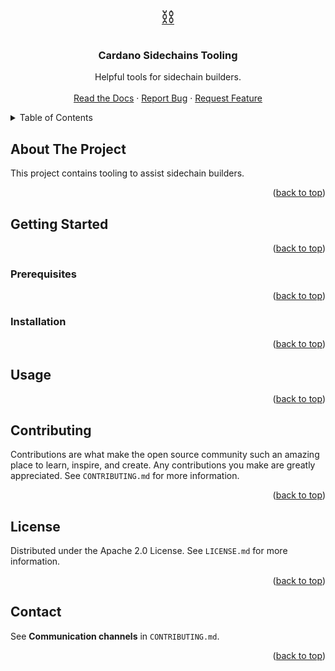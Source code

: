<a name="readme-top"></a>
<!-- PROJECT LOGO -->
<br />
<div align="center">
  <a href="https://github.com/input-output-hk/sidechains-tooling">
    <span style="font-size: 2em;">⛓️</span>
  </a>

<h3 align="center">Cardano Sidechains Tooling</h3>

  <p align="center">
    Helpful tools for sidechain builders.
    <br />
    <br />
    <a href="https://docs.cardano.org/cardano-sidechains/basics/introduction-sidechains">Read the Docs</a>
    ·
    <a href="https://github.com/input-output-hk/sidechains-tooling/issues">Report Bug</a>
    ·
    <a href="https://github.com/input-output-hk/sidechains-tooling/issues">Request Feature</a>
  </p>
</div>

<!-- TABLE OF CONTENTS -->
<!-- Use markdown all-in one vs code extension to automate TOC generation. No need to manually update it. -->
<details>
  <summary>Table of Contents</summary>
  
- [About The Project](#about-the-project)
- [Getting Started](#getting-started)
  - [Prerequisites](#prerequisites)
  - [Installation](#installation)
- [Usage](#usage)
- [Contributing](#contributing)
- [License](#license)
- [Contact](#contact)

</details>



<!-- ABOUT THE PROJECT -->
## About The Project
This project contains tooling to assist sidechain builders.


<p align="right">(<a href="#readme-top">back to top</a>)</p>

<!-- GETTING STARTED -->
## Getting Started

<p align="right">(<a href="#readme-top">back to top</a>)</p>

### Prerequisites

<p align="right">(<a href="#readme-top">back to top</a>)</p>

### Installation

<p align="right">(<a href="#readme-top">back to top</a>)</p>

<!-- USAGE EXAMPLES -->
## Usage

<p align="right">(<a href="#readme-top">back to top</a>)</p>

<!-- CONTRIBUTING -->
## Contributing

Contributions are what make the open source community such an amazing place to learn, inspire, and create. Any contributions you make are greatly appreciated. See `CONTRIBUTING.md` for more information.

<p align="right">(<a href="#readme-top">back to top</a>)</p>

<!-- LICENSE -->
## License

Distributed under the Apache 2.0 License. See `LICENSE.md` for more information.

<p align="right">(<a href="#readme-top">back to top</a>)</p>

<!-- CONTACT -->
## Contact

See **Communication channels** in `CONTRIBUTING.md`. 

<p align="right">(<a href="#readme-top">back to top</a>)</p>